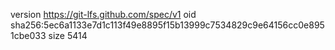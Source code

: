 version https://git-lfs.github.com/spec/v1
oid sha256:5ec6a1133e7d1c113f49e8895f15b13999c7534829c9e64156cc0e8951cbe033
size 5414
